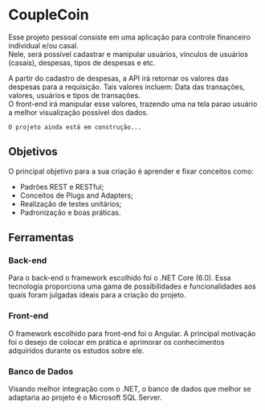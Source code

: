 # CoupleCoin

Esse projeto pessoal consiste em uma aplicação para controle financeiro individual e/ou casal. <br>
Nele, será possível cadastrar e manipular usuários, vínculos de usuários (casais), despesas, tipos de despesas e etc.

A partir do cadastro de despesas, a API irá retornar os valores das despesas para a requisição. Tais valores incluem: Data das transações, valores, usuários e tipos de transações.
<br>O front-end irá manipular esse valores, trazendo uma na tela parao usuário a melhor visualização possível dos dados.

`O projeto ainda está em construção...`

## Objetivos
O principal objetivo para a sua criação é aprender e fixar conceitos como:
- Padrões REST e RESTful;
- Conceitos de Plugs and Adapters;
- Realização de testes unitários;
- Padronização e boas práticas.

## Ferramentas
### Back-end
Para o back-end o framework escolhido foi o .NET Core (6.0). Essa tecnologia proporciona uma gama de possibilidades e funcionalidades aos quais foram julgadas ideais para a criação do projeto.

### Front-end
O framework escolhido para front-end foi o Angular. A principal motivação foi o desejo de colocar em prática e aprimorar os conhecimentos adquiridos durante os estudos sobre ele.

### Banco de Dados
Visando melhor integração com o .NET, o banco de dados que melhor se adaptaria ao projeto é o Microsoft SQL Server.
